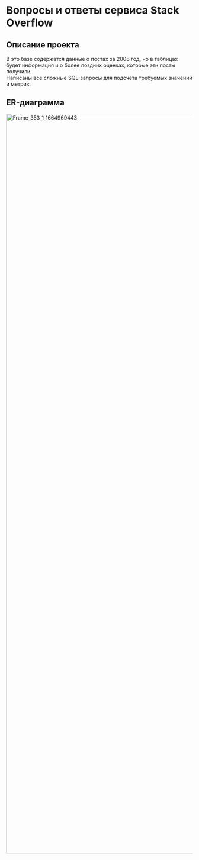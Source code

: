 # Вопросы и ответы сервиса Stack Overflow

## Описание проекта
В это базе содержатся данные о постах за 2008 год, но в таблицах будет информация и о более поздних оценках, которые эти посты получили. 
<br>
Написаны все сложные SQL-запросы для подсчёта требуемых значений и метрик.

## ER-диаграмма
<img width="2000" alt="Frame_353_1_1664969443" src="https://github.com/SweexFox/portfolio-projects/assets/141644044/09a48148-5685-4fb3-a898-c55ebdcb4fd5">
